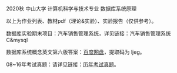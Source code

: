 2020秋 中山大学 计算机科学与技术专业 数据库系统原理

以上为作业列表、教材pdf（理论&实验）、实验报告（仅供参考）。

数据库实验期末项目：汽车销售管理系统，详见链接：汽车销售管理系统 C&mysql

数据库系统概念英文第六版答案：[百度网盘](https://pan.baidu.com/s/1T5dJDKOBFfQOe_Bb0QeJVA)，提取码为 ljeg。

08~16年考试真题：请详见链接：[历年考试真题](https://github.com/Ernie1/SYSU-Exam/tree/master/%E6%95%B0%E6%8D%AE%E5%BA%93%E7%B3%BB%E7%BB%9F%E5%8E%9F%E7%90%86)。
